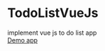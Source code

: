 # TodoListVueJs
implement vue js to do list app
<br>
<a href="https://todoListVue.muhammadansari1.repl.co">Demo app</a>
